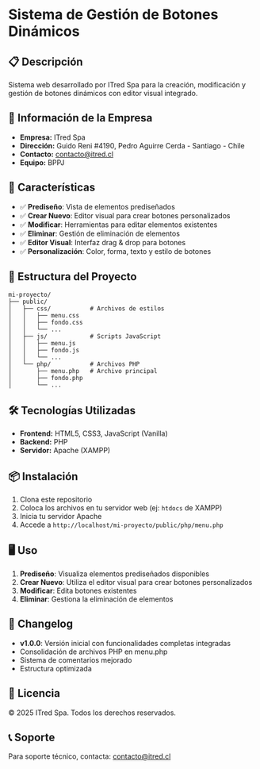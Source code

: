 # Sistema de Gestión de Botones Dinámicos

## 📋 Descripción
Sistema web desarrollado por ITred Spa para la creación, modificación y gestión de botones dinámicos con editor visual integrado.

## 🏢 Información de la Empresa
- **Empresa:** ITred Spa
- **Dirección:** Guido Reni #4190, Pedro Aguirre Cerda - Santiago - Chile
- **Contacto:** contacto@itred.cl
- **Equipo:** BPPJ

## 🚀 Características
- ✅ **Prediseño**: Vista de elementos prediseñados
- ✅ **Crear Nuevo**: Editor visual para crear botones personalizados
- ✅ **Modificar**: Herramientas para editar elementos existentes  
- ✅ **Eliminar**: Gestión de eliminación de elementos
- ✅ **Editor Visual**: Interfaz drag & drop para botones
- ✅ **Personalización**: Color, forma, texto y estilo de botones

## 📁 Estructura del Proyecto
```
mi-proyecto/
├── public/
│   ├── css/           # Archivos de estilos
│   │   ├── menu.css
│   │   ├── fondo.css
│   │   └── ...
│   ├── js/            # Scripts JavaScript
│   │   ├── menu.js
│   │   ├── fondo.js
│   │   └── ...
│   └── php/           # Archivos PHP
│       ├── menu.php   # Archivo principal
│       ├── fondo.php
│       └── ...
```

## 🛠️ Tecnologías Utilizadas
- **Frontend:** HTML5, CSS3, JavaScript (Vanilla)
- **Backend:** PHP
- **Servidor:** Apache (XAMPP)

## 📦 Instalación
1. Clona este repositorio
2. Coloca los archivos en tu servidor web (ej: `htdocs` de XAMPP)
3. Inicia tu servidor Apache
4. Accede a `http://localhost/mi-proyecto/public/php/menu.php`

## 🖥️ Uso
1. **Prediseño**: Visualiza elementos prediseñados disponibles
2. **Crear Nuevo**: Utiliza el editor visual para crear botones personalizados
3. **Modificar**: Edita botones existentes
4. **Eliminar**: Gestiona la eliminación de elementos

## 📝 Changelog
- **v1.0.0**: Versión inicial con funcionalidades completas integradas
- Consolidación de archivos PHP en menu.php
- Sistema de comentarios mejorado
- Estructura optimizada

## 📄 Licencia
© 2025 ITred Spa. Todos los derechos reservados.

## 📞 Soporte
Para soporte técnico, contacta: contacto@itred.cl
